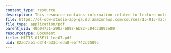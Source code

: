 ```yaml
---
content_type: resource
description: This resource contains information related to lecture notes.
file: https://ol-ocw-studio-app-qa.s3.amazonaws.com/courses/15-015-macro-and-international-economics-fall-2011/82ad7ab1d3f4a33ceda8ebf742d2509c_MIT15_015F11_lec07.pdf
file_type: application/pdf
parent_uid: 40b04731-a90a-6892-6b82-c04c3d892e09
resourcetype: Document
title: MIT15_015F11_lec07.pdf
uid: 82ad7ab1-d3f4-a33c-eda8-ebf742d2509c
---
```

